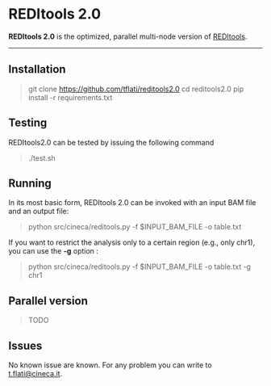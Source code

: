 REDItools 2.0
===================


**REDItools 2.0** is the optimized, parallel multi-node version of [<i class="icon-link"></i> REDItools](srv00.recas.ba.infn.it/reditools/).

----------

Installation
-------------
> git clone https://github.com/tflati/reditools2.0
> cd reditools2.0
> pip install -r requirements.txt

Testing
-------------

REDItools2.0 can be tested by issuing the following command

> ./test.sh

Running
-------------

In its most basic form, REDItools 2.0 can be invoked with an input BAM file and an output file:
> python src/cineca/reditools.py -f  $INPUT_BAM_FILE -o table.txt

If you want to restrict the analysis only to a certain region (e.g., only chr1), you can use the **-g** option :
> python src/cineca/reditools.py -f  $INPUT_BAM_FILE -o table.txt -g chr1

Parallel version
-------------

>TODO

Issues
-------------
No known issue are known. For any problem you can write to t.flati@cineca.it.